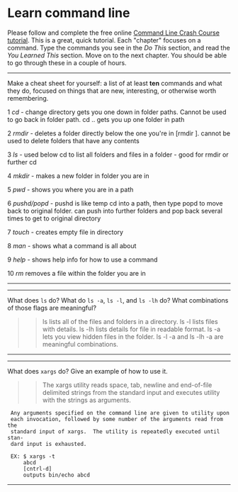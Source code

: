 # Learn command line

Please follow and complete the free online [Command Line Crash Course
tutorial](http://cli.learncodethehardway.org/book/). This is a great,
quick tutorial. Each "chapter" focuses on a command. Type the commands
you see in the _Do This_ section, and read the _You Learned This_
section. Move on to the next chapter. You should be able to go through
these in a couple of hours.


---

Make a cheat sheet for yourself: a list of at least **ten** commands and what they do, focused on things that are new, interesting, or otherwise worth remembering.

1 _cd_ - change directory gets you one down in folder paths. Cannot be used to go back in folder path. cd .. gets you up one folder in path

2 _rmdir_ - deletes a folder directly below the one you're in [rmdir <folder name>]. cannot be used to delete folders that have any contents

3 _ls_ - used below cd to list all folders and files in a folder - good for rmdir or further cd

4 _mkdir_ - makes a new folder in folder you are in

5 _pwd_ - shows you where you are in a path

6 _pushd/popd_ - pushd is like temp cd into a path, then type popd to move back to original folder. can push into further folders and pop back several times to get to original directory

7 _touch_ - creates empty file in directory

8 _man_ - shows what a command is all about

9 _help_ - shows help info for how to use a command

10 _rm_ removes a file within the folder you are in

---


---

What does `ls` do? What do `ls -a`, `ls -l`, and `ls -lh` do? What combinations of those flags are meaningful?

> > ls lists all of the files and folders in a directory. ls -l lists files with details. ls -lh lists details for file in readable format. ls -a lets you view hidden files in the folder. ls -l -a and ls -lh -a are meaningful combinations. 

---


---

What does `xargs` do? Give an example of how to use it.

> > The xargs utility reads space, tab, newline and end-of-file delimited
     strings from the standard input and executes utility with the strings as
     arguments.

     Any arguments specified on the command line are given to utility upon
     each invocation, followed by some number of the arguments read from the
     standard input of xargs.  The utility is repeatedly executed until stan-
     dard input is exhausted.
     
     EX: $ xargs -t
         abcd
         [cntrl-d] 
         outputs bin/echo abcd

---

